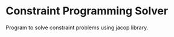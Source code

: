Constraint Programming Solver
============

Program to solve constraint problems using jacop library.


